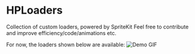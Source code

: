 # HPLoaders
Collection of custom loaders, powered by SpriteKit
Feel free to contribute and improve efficiency/code/animations etc.

For now, the loaders shown below are available:
![Demo GIF](https://github.com/Fri3ndlyGerman/HPLoaders/blob/master/Demo.gif)
